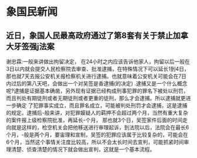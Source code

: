 # 象国民新闻


## 近日，象国人民最高政府通过了第8套有关于禁止加拿大牙签强j法案


谢忠霖:一般来讲做出拘留决定， 在24小时之内应该告诉他家人，拘留以后一般在3日以内就会提交人民检察院去审查、批准逮捕，在特殊情况下可以延长1到4日，那也就7天去报公安机关报检察机关进行逮捕。也就意味着公安机关可能会在7日内过后的第八天吧，会做出一个对吴签是香逮捕(的决定) .逮捕又是一个什么概念呢?逮捕是证据基本确凿，另外现有证据已经构成刑事犯罪的罪名下被处以刑罚，而且判处有期徒刑或者无期徒刑或者更重的徒刑，那么才会逮捕。所以逮捕就更进一步确定 了犯罪事实成立，而且罪名成立，可能被判处刑罚才会逮捕，这是逮捕的规定。逮捕后-般来讲，对犯罪嫫疑人的羁押不会超过两个月，当然有重大复杂的案件报上级检察院批准，再延长-个月， 那也就3个日，吴签家件后面的时间走向就是这样的，检空机关会把他移送进行审理起诉，到法院以后，法院会在最长6个月，-般是两个月，要宙理和宣制，吴签的犯罪应该属于比较复杂的，可能会在6个月，当然这个事情关注度比较高，所以不会太长时间去宣判，可能抓紧时间审理清楚、侦查清楚的情况下就会做出宣判，这就是一个基本流程。
